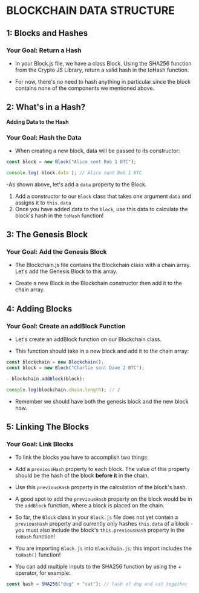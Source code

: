# BLOCKCHAIN DATA STRUCTURE

## 1: Blocks and Hashes
### Your Goal: Return a Hash
- In your Block.js file, we have a class Block. Using the SHA256 function from the Crypto JS Library, return a valid hash in the toHash function.

- For now, there's no need to hash anything in particular since the block contains none of the components we mentioned above.

## 2: What's in a Hash?
**Adding Data to the Hash**
### Your Goal: Hash the Data
- When creating a new block, data will be passed to its constructor:

```js
const block = new Block("Alice sent Bob 1 BTC");

console.log( block.data ); // Alice sent Bob 1 BTC
```
-As shown above, let's add a `data` property to the Block.

1. Add a constructor to our `Block` class that takes one argument `data` and assigns it to `this.data`
1. Once you have added data to the `block`, use this data to calculate the block's hash in the `toHash` function!

## 3: The Genesis Block
### Your Goal: Add the Genesis Block
- The Blockchain.js file contains the Blockchain class with a chain array. Let's add the Genesis Block to this array.

- Create a new Block in the Blockchain constructor then add it to the chain array.

## 4: Adding Blocks
### Your Goal: Create an addBlock Function
- Let's create an addBlock function on our Blockchain class.

- This function should take in a new block and add it to the chain array:

```js
const blockchain = new Blockchain();
const block = new Block("Charlie sent Dave 2 BTC");

- blockchain.addBlock(block);

console.log(blockchain.chain.length); // 2
```

- Remember we should have both the genesis block and the new block now.

## 5: Linking The Blocks
### Your Goal: Link Blocks
- To link the blocks you have to accomplish two things:

- Add a `previousHash` property to each block. The value of this property should be the hash of the block **before it** in the chain.
- Use this `previousHash` property in the calculation of the block's hash.

- A good spot to add the `previousHash` property on the block would be in the `addBlock` function, where a block is placed on the chain.
- So far, the `Block` class in your `Block.js` file does not yet contain a `previousHash` property and currently only hashes `this.data` of a block - you must also include the block's `this.previousHash` property in the `toHash` function!
- You are importing `Block.js` into `Blockchain.js`; this import includes the `toHash()` function!
- You can add multiple inputs to the SHA256 function by using the + operator, for example:
```js
const hash = SHA256("dog" + "cat"); // hash of dog and cat together
```